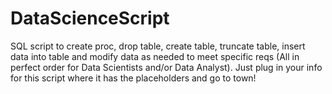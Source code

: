 # DataScienceScript
SQL script to create proc, drop table, create table, truncate table, insert data into table and modify data as needed to meet specific reqs (All in perfect order for Data Scientists and/or Data Analyst). Just plug in your info for this script where it has the placeholders and go to town!
